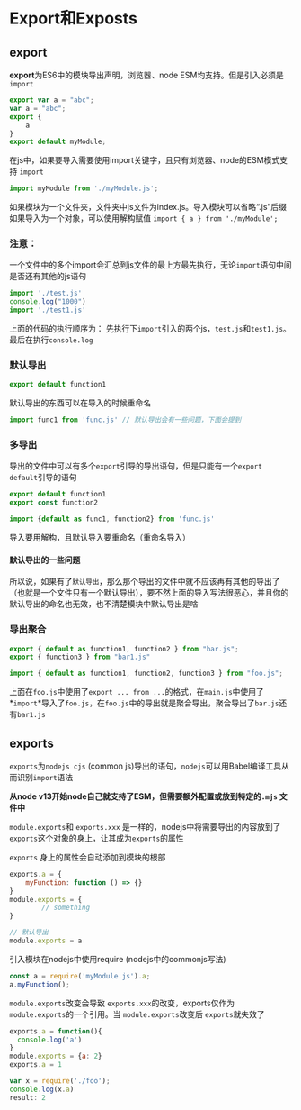 # Export和Exposts

## export

**export**为ES6中的模块导出声明，浏览器、node ESM均支持。但是引入必须是`import`

```JavaScript
export var a = "abc";
var a = "abc";
export {
	a
}
export default myModule;
```

在js中，如果要导入需要使用import关键字，且只有浏览器、node的ESM模式支持 `import`

```JavaScript
import myModule from './myModule.js';
```

如果模块为一个文件夹，文件夹中js文件为index.js。导入模块可以省略“.js”后缀 如果导入为一个对象，可以使用解构赋值 `import { a } from './myModule';`

### 注意：

一个文件中的多个import会汇总到js文件的最上方最先执行，无论`import`语句中间是否还有其他的js语句

```JavaScript
import './test.js'
console.log("1000")
import './test1.js'
```

上面的代码的执行顺序为： 先执行下`import`引入的两个js，`test.js`和`test1.js`。最后在执行`console.log`

### 默认导出

```JavaScript
export default function1
```

默认导出的东西可以在导入的时候重命名

```JavaScript
import func1 from 'func.js' // 默认导出会有一些问题，下面会提到
```



### 多导出

导出的文件中可以有多个`export`引导的导出语句，但是只能有一个`export default`引导的语句

```JavaScript
export default function1
export const function2
```

```JavaScript
import {default as func1, function2} from 'func.js'
```

导入要用解构，且默认导入要重命名（重命名导入）

#### 默认导出的一些问题

所以说，如果有了`默认导出`，那么那个导出的文件中就不应该再有其他的导出了（也就是一个文件只有一个默认导出），要不然上面的导入写法很恶心，并且你的默认导出的命名也无效，也不清楚模块中默认导出是啥



### 导出聚合

```JavaScript
export { default as function1, function2 } from "bar.js";
export { function3 } from "bar1.js"
```

```JavaScript
import { default as function1, function2, function3 } from "foo.js";
```

上面在`foo.js`中使用了`export ... from ...`的格式，在`main.js`中使用了*`import`*导入了`foo.js`，在`foo.js`中的导出就是聚合导出，聚合导出了`bar.js`还有`bar1.js`



## exports

`exports`为`nodejs cjs` (common js)导出的语句，`nodejs`可以用Babel编译工具从而识别`import`语法

**从node v13开始node自己就支持了ESM，但需要额外配置或放到特定的`.mjs` 文件中**

`module.exports`和 `exports.xxx`  是一样的，nodejs中将需要导出的内容放到了`exports`这个对象的身上，让其成为`exports`的属性

`exports` 身上的属性会自动添加到模块的根部

```JavaScript
exports.a = {
 	myFunction: function () => {} 
}
module.exports = {
		// something
}

// 默认导出
module.exports = a
```

引入模块在nodejs中使用require (nodejs中的commonjs写法)

```JavaScript
const a = require('myModule.js').a;
a.myFunction();
```

`module.exports`改变会导致 `exports.xxx`的改变，exports仅作为 `module.exports`的一个引用。当 `module.exports`改变后 `exports`就失效了

```JavaScript
exports.a = function(){
  console.log('a')
}
module.exports = {a: 2}
exports.a = 1
```

```JavaScript
var x = require('./foo');
console.log(x.a)
result: 2
```



